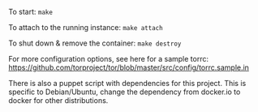 
To start:
`make`

To attach to the running instance:
`make attach`

To shut down & remove the container:
`make destroy`

For more configuration options, see here for a sample torrc:
https://github.com/torproject/tor/blob/master/src/config/torrc.sample.in

There is also a puppet script with dependencies for this project. This is specific to Debian/Ubuntu, change the dependency from docker.io to docker for other distributions.
